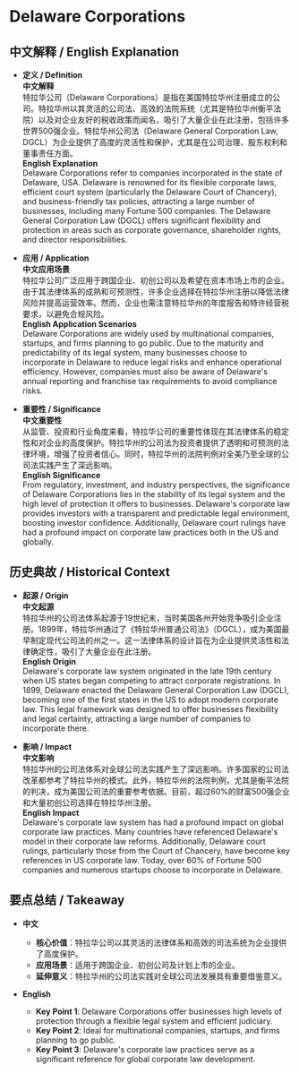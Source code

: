 # Delaware Corporations

## 中文解释 / English Explanation

* **定义 / Definition**  
  **中文解释**  
  特拉华公司（Delaware Corporations）是指在美国特拉华州注册成立的公司。特拉华州以其灵活的公司法、高效的法院系统（尤其是特拉华州衡平法院）以及对企业友好的税收政策而闻名，吸引了大量企业在此注册，包括许多世界500强企业。特拉华州公司法（Delaware General Corporation Law, DGCL）为企业提供了高度的灵活性和保护，尤其是在公司治理、股东权利和董事责任方面。  
  **English Explanation**  
  Delaware Corporations refer to companies incorporated in the state of Delaware, USA. Delaware is renowned for its flexible corporate laws, efficient court system (particularly the Delaware Court of Chancery), and business-friendly tax policies, attracting a large number of businesses, including many Fortune 500 companies. The Delaware General Corporation Law (DGCL) offers significant flexibility and protection in areas such as corporate governance, shareholder rights, and director responsibilities.

* **应用 / Application**  
  **中文应用场景**  
  特拉华公司广泛应用于跨国企业、初创公司以及希望在资本市场上市的企业。由于其法律体系的成熟和可预测性，许多企业选择在特拉华州注册以降低法律风险并提高运营效率。然而，企业也需注意特拉华州的年度报告和特许经营税要求，以避免合规风险。  
  **English Application Scenarios**  
  Delaware Corporations are widely used by multinational companies, startups, and firms planning to go public. Due to the maturity and predictability of its legal system, many businesses choose to incorporate in Delaware to reduce legal risks and enhance operational efficiency. However, companies must also be aware of Delaware's annual reporting and franchise tax requirements to avoid compliance risks.

* **重要性 / Significance**  
  **中文重要性**  
  从监管、投资和行业角度来看，特拉华公司的重要性体现在其法律体系的稳定性和对企业的高度保护。特拉华州的公司法为投资者提供了透明和可预测的法律环境，增强了投资者信心。同时，特拉华州的法院判例对全美乃至全球的公司法实践产生了深远影响。  
  **English Significance**  
  From regulatory, investment, and industry perspectives, the significance of Delaware Corporations lies in the stability of its legal system and the high level of protection it offers to businesses. Delaware's corporate law provides investors with a transparent and predictable legal environment, boosting investor confidence. Additionally, Delaware court rulings have had a profound impact on corporate law practices both in the US and globally.

## 历史典故 / Historical Context

* **起源 / Origin**  
  **中文起源**  
  特拉华州的公司法体系起源于19世纪末，当时美国各州开始竞争吸引企业注册。1899年，特拉华州通过了《特拉华州普通公司法》（DGCL），成为美国最早制定现代公司法的州之一。这一法律体系的设计旨在为企业提供灵活性和法律确定性，吸引了大量企业在此注册。  
  **English Origin**  
  Delaware's corporate law system originated in the late 19th century when US states began competing to attract corporate registrations. In 1899, Delaware enacted the Delaware General Corporation Law (DGCL), becoming one of the first states in the US to adopt modern corporate law. This legal framework was designed to offer businesses flexibility and legal certainty, attracting a large number of companies to incorporate there.

* **影响 / Impact**  
  **中文影响**  
  特拉华州的公司法体系对全球公司法实践产生了深远影响。许多国家的公司法改革都参考了特拉华州的模式。此外，特拉华州的法院判例，尤其是衡平法院的判决，成为美国公司法的重要参考依据。目前，超过60%的财富500强企业和大量初创公司选择在特拉华州注册。  
  **English Impact**  
  Delaware's corporate law system has had a profound impact on global corporate law practices. Many countries have referenced Delaware's model in their corporate law reforms. Additionally, Delaware court rulings, particularly those from the Court of Chancery, have become key references in US corporate law. Today, over 60% of Fortune 500 companies and numerous startups choose to incorporate in Delaware.

## 要点总结 / Takeaway

* **中文**  
  - **核心价值**：特拉华公司以其灵活的法律体系和高效的司法系统为企业提供了高度保护。  
  - **应用场景**：适用于跨国企业、初创公司及计划上市的企业。  
  - **延伸意义**：特拉华州的公司法实践对全球公司法发展具有重要借鉴意义。

* **English**  
  - **Key Point 1**: Delaware Corporations offer businesses high levels of protection through a flexible legal system and efficient judiciary.  
  - **Key Point 2**: Ideal for multinational companies, startups, and firms planning to go public.  
  - **Key Point 3**: Delaware's corporate law practices serve as a significant reference for global corporate law development.